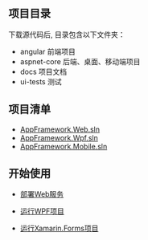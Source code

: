 ## 项目目录

下载源代码后, 目录包含以下文件夹：

- angular  前端项目
- aspnet-core  后端、桌面、移动端项目
- docs  项目文档
- ui-tests  测试

## 项目清单

- [AppFramework.Web.sln](./docs/Web.md)
- [AppFramework.Wpf.sln](./docs/WPF.md)
- [AppFramework.Mobile.sln](./docs/Mobile.md)



## 开始使用

- [部署Web服务](./docs/1.Web服务部署.md)

- [运行WPF项目](./docs/2.启动WPF.md) 
- [运行Xamarin.Forms项目]()